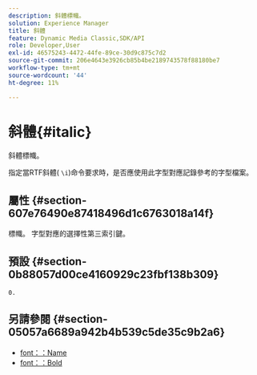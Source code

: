 ```yaml
---
description: 斜體標幟。
solution: Experience Manager
title: 斜體
feature: Dynamic Media Classic,SDK/API
role: Developer,User
exl-id: 46575243-4472-44fe-89ce-30d9c875c7d2
source-git-commit: 206e4643e3926cb85b4be2189743578f88180be7
workflow-type: tm+mt
source-wordcount: '44'
ht-degree: 11%

---
```


# 斜體{#italic}

斜體標幟。

指定當RTF斜體( `\i`)命令要求時，是否應使用此字型對應記錄參考的字型檔案。

## 屬性 {#section-607e76490e87418496d1c6763018a14f}

標幟。 字型對應的選擇性第三索引鍵。

## 預設 {#section-0b88057d00ce4160929c23fbf138b309}

`0.`

## 另請參閱 {#section-05057a6689a942b4b539c5de35c9b2a6}

* [font：：Name](r-name-font.md#reference_C55889877DC54AABB60734DCDE86EE76)
* [font：：Bold](../../../../../is-api/image-catalog/image-serving-api-ref/c-image-catalog-reference/c-font-map-reference/r-bold-font.md#reference-f7b017ef67574a29abfc3954ab64159c)
